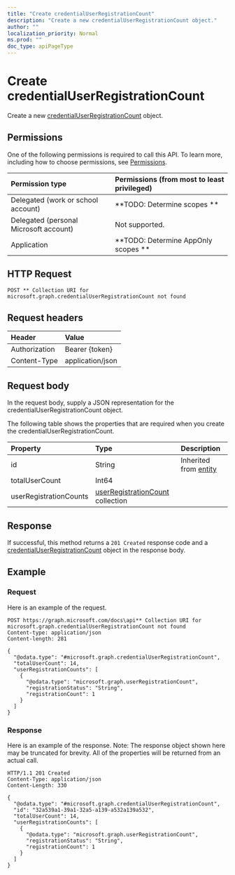 ```yaml
---
title: "Create credentialUserRegistrationCount"
description: "Create a new credentialUserRegistrationCount object."
author: ""
localization_priority: Normal
ms.prod: ""
doc_type: apiPageType
---
```


# Create credentialUserRegistrationCount

Create a new [credentialUserRegistrationCount](../resources/credentialuserregistrationcount.md) object.

## Permissions
One of the following permissions is required to call this API. To learn more, including how to choose permissions, see [Permissions](/concepts/permissions-reference.md).

|Permission type|Permissions (from most to least privileged)|
|:---|:---|
|Delegated (work or school account)|**TODO: Determine scopes **|
|Delegated (personal Microsoft account)|Not supported.|
|Application|**TODO: Determine AppOnly scopes **|

## HTTP Request
<!-- {
  "blockType": "ignored"
}
-->
``` http
POST ** Collection URI for microsoft.graph.credentialUserRegistrationCount not found
```

## Request headers
|Header|Value|
|:---|:---|
|Authorization|Bearer {token}|
|Content-Type|application/json|

## Request body
In the request body, supply a JSON representation for the credentialUserRegistrationCount object.

The following table shows the properties that are required when you create the credentialUserRegistrationCount.

|Property|Type|Description|
|:---|:---|:---|
|id|String| Inherited from [entity](../resources/entity.md)|
|totalUserCount|Int64||
|userRegistrationCounts|[userRegistrationCount](../resources/userRegistrationCount.md) collection||



## Response
If successful, this method returns a `201 Created` response code and a [credentialUserRegistrationCount](../resources/credentialuserregistrationcount.md) object in the response body.

## Example

### Request
Here is an example of the request.
<!-- {
  "blockType": "request",
  "name": "create_credentialuserregistrationcount_from_"
}
-->
``` http
POST https://graph.microsoft.com/docs\api** Collection URI for microsoft.graph.credentialUserRegistrationCount not found
Content-type: application/json
Content-length: 281

{
  "@odata.type": "#microsoft.graph.credentialUserRegistrationCount",
  "totalUserCount": 14,
  "userRegistrationCounts": [
    {
      "@odata.type": "microsoft.graph.userRegistrationCount",
      "registrationStatus": "String",
      "registrationCount": 1
    }
  ]
}
```

### Response
Here is an example of the response. Note: The response object shown here may be truncated for brevity. All of the properties will be returned from an actual call.
<!-- {
  "blockType": "response",
  "truncated": true,
  "@odata.type": "microsoft.graph.credentialuserregistrationcount"
}
-->
``` http
HTTP/1.1 201 Created
Content-Type: application/json
Content-Length: 330

{
  "@odata.type": "#microsoft.graph.credentialUserRegistrationCount",
  "id": "32a539a1-39a1-32a5-a139-a532a139a532",
  "totalUserCount": 14,
  "userRegistrationCounts": [
    {
      "@odata.type": "microsoft.graph.userRegistrationCount",
      "registrationStatus": "String",
      "registrationCount": 1
    }
  ]
}
```


